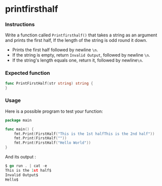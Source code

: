 # printfirsthalf

### Instructions

Write a function called `Printfirsthalf()` that takes a string as an argument and prints the first half, 
If the length of the string is odd round it down.

- Prints the first half followed by newline `\n`.
- If the string is empty, return `Invalid Output`, followed by newline `\n`.
- If the string's length equals one, return it, followed by newline`\n`.

### Expected function

```go
func PrintFirstHalf(str string) string {
}
```

### Usage

Here is a possible program to test your function:

```go
package main

func main() {
    fmt.Print(FirstHalf("This is the 1st halfThis is the 2nd half"))
    fmt.Print(FirstHalf(""))
    fmt.Print(FirstHalf("Hello World"))
}
```

And its output :

```go
$ go run . | cat -e
This is the 1st half$
Invalid Output$
Hello$
```
